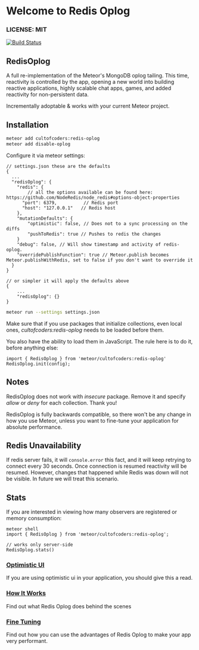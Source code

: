 Welcome to Redis Oplog
======================

### LICENSE: MIT

[![Build Status](https://api.travis-ci.org/cult-of-coders/redis-oplog.svg?branch=master)](https://travis-ci.org/cult-of-coders/redis-oplog)

## RedisOplog

A full re-implementation of the Meteor's MongoDB oplog tailing. This time, reactivity is controlled by the app, opening a new world
into building reactive applications, highly scalable chat apps, games, and added reactivity for non-persistent data.

Incrementally adoptable & works with your current Meteor project.

## Installation

```bash
meteor add cultofcoders:redis-oplog
meteor add disable-oplog
```

Configure it via meteor settings:

```
// settings.json these are the defaults
{
  ...
  "redisOplog": {
    "redis": {
        // all the options available can be found here: https://github.com/NodeRedis/node_redis#options-object-properties
      "port": 6379,          // Redis port
      "host": "127.0.0.1"   // Redis host
    },
    "mutationDefaults": {
        "optimistic": false, // Does not to a sync processing on the diffs
        "pushToRedis": true // Pushes to redis the changes
    }
    "debug": false, // Will show timestamp and activity of redis-oplog.
    "overridePublishFunction": true // Meteor.publish becomes Meteor.publishWithRedis, set to false if you don't want to override it
  }
}
```

```
// or simpler it will apply the defaults above
{
    ...
    "redisOplog": {}
}
```

```bash
meteor run --settings settings.json
```

Make sure that if you use packages that initialize collections, even local ones, *cultofcoders:redis-oplog* needs to be loaded before them.

You also have the ability to load them in JavaScript. The rule here is to do it, before anything else:
```
import { RedisOplog } from 'meteor/cultofcoders:redis-oplog'
RedisOplog.init(config);
```

## Notes

RedisOplog does not work with *insecure* package. Remove it and specify *allow* or *deny* for each collection. Thank you!

RedisOplog is fully backwards compatible, so there won't be any change in how you use Meteor, unless you want to fine-tune your application for absolute performance.


## Redis Unavailability

If redis server fails, it will `console.error` this fact, and it will keep retrying to connect every 30 seconds. Once connection is resumed
reactivity will be resumed. However, changes that happened while Redis was down will not be visible. In future we will treat this scenario.

## Stats

If you are interested in viewing how many observers are registered or memory consumption:
```
meteor shell
import { RedisOplog } from 'meteor/cultofcoders:redis-oplog';

// works only server-side
RedisOplog.stats()
```

### [Optimistic UI](docs/optimistic_ui.md)

If you are using optimistic ui in your application, you should give this a read.

### [How It Works](docs/how_it_works.md)

Find out what Redis Oplog does behind the scenes

### [Fine Tuning](docs/finetuning.md)

Find out how you can use the advantages of Redis Oplog to make your app very performant.

